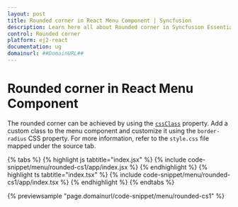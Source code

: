 ```yaml
---
layout: post
title: Rounded corner in React Menu Component | Syncfusion
description: Learn here all about Rounded corner in Syncfusion Essential React Menu component, it's elements and more.
control: Rounded corner 
platform: ej2-react
documentation: ug
domainurl: ##DomainURL##
---
```


# Rounded corner in React Menu Component

The rounded corner can be achieved by using the [`cssClass`](https://ej2.syncfusion.com/react/documentation/api/menu/#cssclass) property. Add a custom class to the menu component and customize it using the `border-radius` CSS property. For more information, refer to the `style.css` file mapped under the source tab.

{% tabs %}
{% highlight js tabtitle="index.jsx" %}
{% include code-snippet/menu/rounded-cs1/app/index.jsx %}
{% endhighlight %}
{% highlight ts tabtitle="index.tsx" %}
{% include code-snippet/menu/rounded-cs1/app/index.tsx %}
{% endhighlight %}
{% endtabs %}

 {% previewsample "page.domainurl/code-snippet/menu/rounded-cs1" %}
